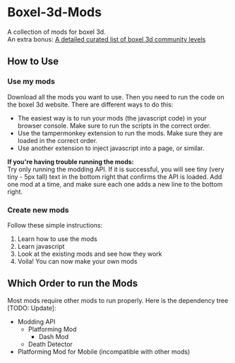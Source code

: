# Boxel-3d-Mods
A collection of mods for boxel 3d.  
An extra bonus: [A detailed curated list of boxel 3d community levels](https://github.com/Charlieee1/Boxel-3d-Mods/blob/main/Boxel%203d%20Levels.md)

## How to Use
### Use my mods
Download all the mods you want to use. Then you need to run the code on the boxel 3d website. There are different ways to do this:
- The easiest way is to run your mods (the javascript code) in your browser console. Make sure to run the scripts in the correct order.
- Use the tampermonkey extension to run the mods. Make sure they are loaded in the correct order.
- Use another extension to inject javascript into a page, or similar.

**If you're having trouble running the mods:**  
Try only running the modding API. If it is successful, you will see tiny (very tiny - 5px tall) text in the bottom right that confirms the API is loaded. Add one mod at a time, and make sure each one adds a new line to the bottom right.

### Create new mods
Follow these simple instructions:
1. Learn how to use the mods
2. Learn javascript
3. Look at the existing mods and see how they work
4. Voila! You can now make your own mods

## Which Order to run the Mods
Most mods require other mods to run properly. Here is the dependency tree [TODO: Update]:
- Modding API
  - Platforming Mod
    - Dash Mod
  - Death Detector
- Platforming Mod for Mobile (incompatible with other mods)
